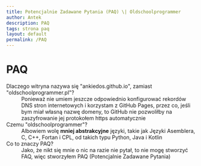 ```yaml
---
title: Potencjalnie Zadawane Pytania (PAQ) \| Oldschoolprogrammer
author: Antek
description: PAQ
tags: strona paq
layout: default
permalink: /PAQ
---
```


# PAQ
<dl>
    <dt>Dlaczego witryna nazywa się "ankiedos.github.io", zamiast "oldschoolprogrammer.pl"?</dt>
    <dd>Ponieważ nie umiem jeszcze odpowiednio konfigurować rekordów DNS stron internetowych i korzystam z GitHub Pages, przez co, jeśli bym miał własną nazwę domeny, to GitHub nie pozwoliłby na zaszyfrowanie jej protokołem https automatycznie</dd>
    <dt>Czemu "oldschoolprogrammer"?</dt>
    <dd>Albowiem wolę <strong>mniej abstrakcyjne</strong> języki, takie jak Języki Asemblera, C, C++, Fortan i CPL, od takich typu Python, Java i Kotlin</dd>
    <dt>Co to znaczy PAQ?</dt>
    <dd>Jako, że nikt się mnie o nic na razie nie pytał, to nie mogę stworzyć FAQ, więc stworzyłem PAQ (Potencjalnie Zadawane Pytania)</dd>
</dl>
